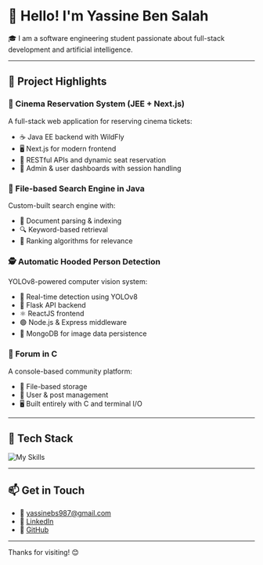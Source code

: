 # 👋 Hello! I'm Yassine Ben Salah

🎓 I am a software engineering student passionate about full-stack development and artificial intelligence.

---

## 🚀 Project Highlights

### 🎥 Cinema Reservation System (JEE + Next.js)
A full-stack web application for reserving cinema tickets:
- ☕ Java EE backend with WildFly
- 🖥️ Next.js for modern frontend
- 🧩 RESTful APIs and dynamic seat reservation
- 🔐 Admin & user dashboards with session handling

### 🔎 File-based Search Engine in Java
Custom-built search engine with:
- 📂 Document parsing & indexing
- 🔍 Keyword-based retrieval
- 🧠 Ranking algorithms for relevance

### 🕵️ Automatic Hooded Person Detection
YOLOv8-powered computer vision system:
- 🧠 Real-time detection using YOLOv8
- 🐍 Flask API backend
- ⚛️ ReactJS frontend
- 🟢 Node.js & Express middleware
- 💾 MongoDB for image data persistence

### 💬 Forum in C
A console-based community platform:
- 🧾 File-based storage
- 👤 User & post management
- 🖥️ Built entirely with C and terminal I/O

---

## 🧰 Tech Stack

![My Skills](https://skillicons.dev/icons?i=spring,java,nextjs,react,angular,nodejs,express,mongodb,mysql,flutter,flask,py,c,cpp,js,git,github,vscode)

---

## 📫 Get in Touch

- 📧 [yassinebs987@gmail.com](mailto:yassinebs987@gmail.com)
- 💼 [LinkedIn](https://www.linkedin.com/in/yassine-ben-salah-974262360/)
- 🐙 [GitHub](https://github.com/Yassine-Ben-Salah)

---

Thanks for visiting! 😊
